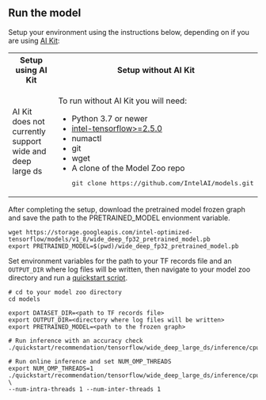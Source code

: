 <!--- 50. AI Kit -->
## Run the model

Setup your environment using the instructions below, depending on if you are
using [AI Kit](/docs/general/tensorflow/AIKit.md):

<table>
  <tr>
    <th>Setup using AI Kit</th>
    <th>Setup without AI Kit</th>
  </tr>
  <tr>
    <td>
      <p>AI Kit does not currently support wide and deep large ds</p>
    </td>
    <td>
      <p>To run without AI Kit you will need:</p>
      <ul>
        <li>Python 3.7 or newer
        <li><a href="https://pypi.org/project/intel-tensorflow">intel-tensorflow>=2.5.0</a>
        <li>numactl
        <li>git
        <li>wget
        <li>A clone of the Model Zoo repo<br />
        <pre>git clone https://github.com/IntelAI/models.git</pre>
      </ul>
    </td>
  </tr>
</table>

After completing the setup, download the pretrained model frozen graph
and save the path to the PRETRAINED_MODEL envionment variable.
```
wget https://storage.googleapis.com/intel-optimized-tensorflow/models/v1_8/wide_deep_fp32_pretrained_model.pb
export PRETRAINED_MODEL=$(pwd)/wide_deep_fp32_pretrained_model.pb
```

Set environment variables for the path to your TF records file and an
`OUTPUT_DIR` where log files will be written, then navigate to your model
zoo directory and run a [quickstart script](#quick-start-scripts).

```
# cd to your model zoo directory
cd models

export DATASET_DIR=<path to TF records file>
export OUTPUT_DIR=<directory where log files will be written>
export PRETRAINED_MODEL=<path to the frozen graph>

# Run inference with an accuracy check
./quickstart/recommendation/tensorflow/wide_deep_large_ds/inference/cpu/fp32/fp32_accuracy.sh

# Run online inference and set NUM_OMP_THREADS
export NUM_OMP_THREADS=1
./quickstart/recommendation/tensorflow/wide_deep_large_ds/inference/cpu/fp32/fp32_online_inference.sh \
--num-intra-threads 1 --num-inter-threads 1
```
